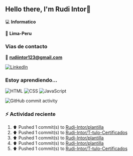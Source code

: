 ## Hello there, I'm Rudi Intor👋

:computer: **Informatico**

📍 **Lima-Peru**

### Vias de contacto

📧 **rudiintor123@gmail.com**

[![LinkedIn](https://img.shields.io/badge/LinkedIn-0077B5?style=for-the-badge&logo=linkedin&logoColor=white)](https://www.linkedin.com/in/rudiintor)

### Estoy aprendiendo...

![HTML](https://img.shields.io/badge/HTML-E34F26?style=for-the-badge&logo=html5&logoColor=white)
![CSS](https://img.shields.io/badge/CSS-1572B6?style=for-the-badge&logo=css3&logoColor=white)
![JavaScript](https://img.shields.io/badge/JavaScript-black?style=for-the-badge&logo=javascript&logoColor=yellow)

![GitHub commit activity](https://img.shields.io/github/commit-activity/w/Rudi-Intor/Rudi-Intor)


### :zap: Actividad reciente
<!--RECENT_ACTIVITY:start-->
1. ⬆️ Pushed 1 commit(s) to [Rudi-Intor/plantilla](https://github.com/Rudi-Intor/plantilla)<br>
2. ⬆️ Pushed 1 commit(s) to [Rudi-Intor/T-tulo-Certificados](https://github.com/Rudi-Intor/T-tulo-Certificados)<br>
3. ⬆️ Pushed 1 commit(s) to [Rudi-Intor/plantilla](https://github.com/Rudi-Intor/plantilla)<br>
4. ⬆️ Pushed 1 commit(s) to [Rudi-Intor/plantilla](https://github.com/Rudi-Intor/plantilla)<br>
5. ⬆️ Pushed 1 commit(s) to [Rudi-Intor/T-tulo-Certificados](https://github.com/Rudi-Intor/T-tulo-Certificados)<br>
<!--RECENT_ACTIVITY:end-->
<!--RECENT_ACTVITY:last_update-->
